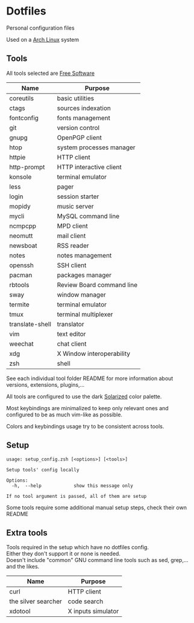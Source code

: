 # Dotfiles

Personal configuration files

Used on a [Arch Linux](https://www.archlinux.org/) system

## Tools

All tools selected are [Free Software](https://www.gnu.org/philosophy/free-sw.en.html)

| Name                   | Purpose                              |
|------------------------|--------------------------------------|
| coreutils              | basic utilities                      |
| ctags                  | sources indexation                   |
| fontconfig             | fonts management                     |
| git                    | version control                      |
| gnupg                  | OpenPGP client                       |
| htop                   | system processes manager             |
| httpie                 | HTTP client                          |
| http-prompt            | HTTP interactive client              |
| konsole                | terminal emulator                    |
| less                   | pager                                |
| login                  | session starter                      |
| mopidy                 | music server                         |
| mycli                  | MySQL command line                   |
| ncmpcpp                | MPD client                           |
| neomutt                | mail client                          |
| newsboat               | RSS reader                           |
| notes                  | notes management                     |
| openssh                | SSH client                           |
| pacman                 | packages manager                     |
| rbtools                | Review Board command line            |
| sway                   | window manager                       |
| termite                | terminal emulator                    |
| tmux                   | terminal multiplexer                 |
| translate-shell        | translator                           |
| vim                    | text editor                          |
| weechat                | chat client                          |
| xdg                    | X Window interoperability            |
| zsh                    | shell                                |

See each individual tool folder README for more information
about versions, extensions, plugins,...

All tools are configured to use the dark
[Solarized](http://ethanschoonover.com/solarized) color palette.

Most keybindings are minimalized to keep only relevant ones
and configured to be as much vim-like as possible.

Colors and keybindings usage try to be consistent across tools.


## Setup

```shell
usage: setup_config.zsh [<options>] [<tools>]

Setup tools' config locally

Options:
  -h,  --help            show this message only

If no tool argument is passed, all of them are setup
```

Some tools require some additional manual setup steps, check their own README


## Extra tools

Tools required in the setup which have no dotfiles config.  
Either they don't support it or none is needed.  
Doesn't include "common" GNU command line tools
such as sed, grep,... and the likes.

| Name                   | Purpose                              |
|------------------------|--------------------------------------|
| curl                   | HTTP client                          |
| the silver searcher    | code search                          |
| xdotool                | X inputs simulator                   |
